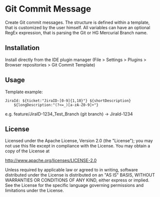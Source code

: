 # Git Commit Message

Create Git commit messages.
The structure is defined within a template, that is customized by the user himself.
All variables can have an optional RegEx expression, that is parsing the Git or HG Mercurial Branch name.


## Installation

Install directly from the IDE plugin manager (File > Settings > Plugins > Browser repositories > Git Commit Template)

## Usage
Template example:
```
JiraId: ${ticket:"JiraID-[0-9]{1,10}"} ${shortDescription}
    ${longDescription:"(?<=_)[a-zA-Z0-9]+"}
```

e.g. feature/JiraID-1234_Test_Branch (git branch) -> JiraId-1234

## License

Licensed under the Apache License, Version 2.0 (the "License");
you may not use this file except in compliance with the License.
You may obtain a copy of the License at

   http://www.apache.org/licenses/LICENSE-2.0

Unless required by applicable law or agreed to in writing, software
distributed under the License is distributed on an "AS IS" BASIS,
WITHOUT WARRANTIES OR CONDITIONS OF ANY KIND, either express or implied.
See the License for the specific language governing permissions and
limitations under the License.